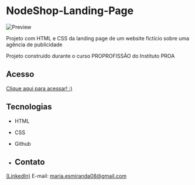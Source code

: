 # NodeShop-Landing-Page
![Preview](https://github.com/MaduSales/NodeShop-Landing-Page/assets/166547195/2460a8e2-ac72-4f70-8922-1a8a4a1844ca)

Projeto com HTML e CSS da landing page de um website fictício sobre uma agência de publicidade

Projeto construído durante o curso PROPROFISSÃO do Instituto PROA


## Acesso

[Clique aqui para acessar! :)](https://madusales.github.io/NodeShop-Landing-Page/)

## Tecnologias
- HTML
- CSS
- Github

- ## Contato
[(LinkedIn)](www.linkedin.com/in/maria-eduarda-de-sales-78a04221b)
E-mail: maria.esmiranda08@gmail.com
